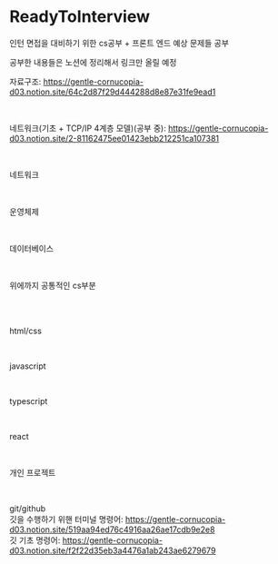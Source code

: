 # ReadyToInterview
인턴 면접을 대비하기 위한 cs공부 + 프론트 엔드 예상 문제들 공부

공부한 내용들은 노션에 정리해서 링크만 올릴 예정

자료구조: https://gentle-cornucopia-d03.notion.site/64c2d87f29d444288d8e87e31fe9ead1

<br>

네트워크(기초 + TCP/IP 4계층 모델)(공부 중):  https://gentle-cornucopia-d03.notion.site/2-81162475ee01423ebb212251ca107381

<br>

네트워크

<br>

운영체제

<br>

데이터베이스

<br>

위에까지 공통적인 cs부분

<br>
<br>

html/css

<br>

javascript

<br>

typescript

<br>

react

<br>

개인 프로젝트

<br>

git/github
<br>
깃을 수행하기 위핸 터미널 명령어: https://gentle-cornucopia-d03.notion.site/519aa94ed76c4916aa26ae17cdb9e2e8
<br>
깃 기초 명령어: https://gentle-cornucopia-d03.notion.site/f2f22d35eb3a4476a1ab243ae6279679
